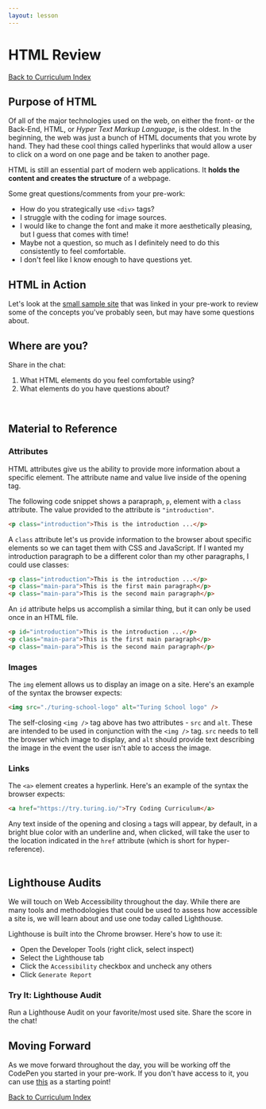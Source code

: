 ```yaml
---
layout: lesson
---
```


# HTML Review

<a href="../">Back to Curriculum Index</a>

## Purpose of HTML

Of all of the major technologies used on the web, on either the front- or the Back-End, HTML, or _Hyper Text Markup Language_, is the oldest. In the beginning, the web was just a bunch of HTML documents that you wrote by hand. They had these cool things called hyperlinks that would allow a user to click on a word on one page and be taken to another page.

HTML is still an essential part of modern web applications. It **holds the content and creates the structure** of a webpage.

Some great questions/comments from your pre-work:
- How do you strategically use `<div>` tags?
- I struggle with the coding for image sources.
- I would like to change the font and make it more aesthetically pleasing, but I guess that comes with time!
- Maybe not a question, so much as I definitely need to do this consistently to feel comfortable.
- I don't feel like I know enough to have questions yet.

## HTML in Action

Let's look at the [small sample site](https://codepen.io/turing-school/pen/ZEGRGde) that was linked in your pre-work to review some of the concepts you've probably seen, but may have some questions about.

## Where are you? 

Share in the chat:
1. What HTML elements do you feel comfortable using?
2. What elements do you have questions about?

<br>

## Material to Reference

### Attributes

HTML attributes give us the ability to provide more information about a specific element. The attribute name and value live inside of the opening tag.

The following code snippet shows a parapraph, `p`, element with a `class` attribute. The value provided to the attribute is `"introduction"`.

```html
<p class="introduction">This is the introduction ...</p>
```

A `class` attribute let's us provide information to the browser about specific elements so we can taget them with CSS and JavaScript. If I wanted my introduction paragraph to be a different color than my other paragraphs, I could use classes:

```html
<p class="introduction">This is the introduction ...</p>
<p class="main-para">This is the first main paragraph</p>
<p class="main-para">This is the second main paragraph</p>
```

An `id` attribute helps us accomplish a similar thing, but it can only be used once in an HTML file. 

```html
<p id="introduction">This is the introduction ...</p>
<p class="main-para">This is the first main paragraph</p>
<p class="main-para">This is the second main paragraph</p>
```

### Images

The `img` element allows us to display an image on a site. Here's an example of the syntax the browser expects:

```html
<img src="./turing-school-logo" alt="Turing School logo" />
```

The self-closing `<img />` tag above has two attributes - `src` and `alt`. These are intended to be used in conjunction with the `<img />` tag. `src` needs to tell the browser which image to display, and `alt` should provide text describing the image in the event the user isn't able to access the image.

### Links

The `<a>` element creates a hyperlink. Here's an example of the syntax the browser expects:

```html
<a href="https://try.turing.io/">Try Coding Curriculum</a>
```

Any text inside of the opening and closing `a` tags will appear, by default, in a bright blue color with an underline and, when clicked, will take the user to the location indicated in the `href` attribute (which is short for hyper-reference). 
<br>
<br>

## Lighthouse Audits

We will touch on Web Accessibility throughout the day. While there are many tools and methodologies that could be used to assess how accessible a site is, we will learn about and use one today called Lighthouse.

Lighthouse is built into the Chrome browser. Here's how to use it:
- Open the Developer Tools (right click, select inspect)
- Select the Lighthouse tab
- Click the `Accessibility` checkbox and uncheck any others
- Click `Generate Report`

<div class="try-it-new">
  <h3>Try It: Lighthouse Audit</h3>
  <p>Run a Lighthouse Audit on your favorite/most used site. Share the score in the chat!</p>
</div>

## Moving Forward

As we move forward throughout the day, you will be working off the CodePen you started in your pre-work. If you don't have access to it, you can use [this](https://codepen.io/turing-trycoding/pen/bGpOWNg) as a starting point!

<a href="../">Back to Curriculum Index</a>